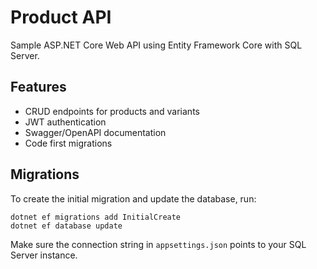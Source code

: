 # Product API

Sample ASP.NET Core Web API using Entity Framework Core with SQL Server.

## Features
- CRUD endpoints for products and variants
- JWT authentication
- Swagger/OpenAPI documentation
- Code first migrations

## Migrations
To create the initial migration and update the database, run:

```
dotnet ef migrations add InitialCreate
dotnet ef database update
```

Make sure the connection string in `appsettings.json` points to your SQL Server instance.

